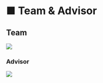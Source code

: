 # ■ Team & Advisor

## Team

![](.gitbook/assets/팀1.png)

### Advisor

![](.gitbook/assets/ad\_01.png)
